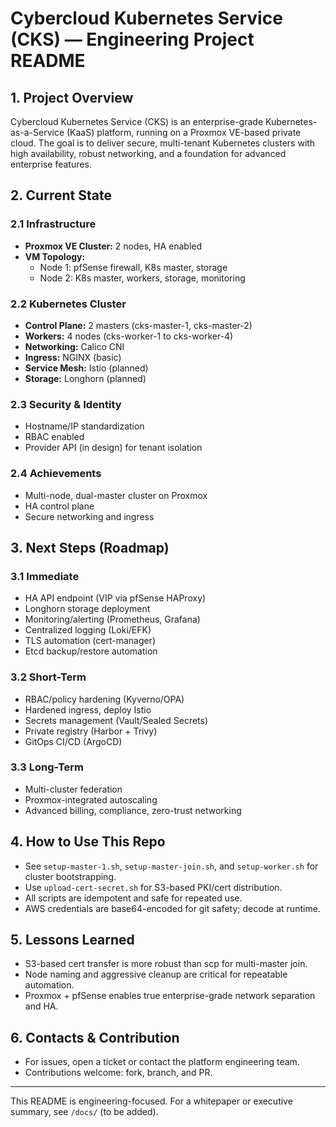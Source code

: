# Cybercloud Kubernetes Service (CKS) — Engineering Project README

## 1. Project Overview

Cybercloud Kubernetes Service (CKS) is an enterprise-grade Kubernetes-as-a-Service (KaaS) platform, running on a Proxmox VE-based private cloud. The goal is to deliver secure, multi-tenant Kubernetes clusters with high availability, robust networking, and a foundation for advanced enterprise features.

## 2. Current State

### 2.1 Infrastructure
- **Proxmox VE Cluster:** 2 nodes, HA enabled
- **VM Topology:**
  - Node 1: pfSense firewall, K8s master, storage
  - Node 2: K8s master, workers, storage, monitoring

### 2.2 Kubernetes Cluster
- **Control Plane:** 2 masters (cks-master-1, cks-master-2)
- **Workers:** 4 nodes (cks-worker-1 to cks-worker-4)
- **Networking:** Calico CNI
- **Ingress:** NGINX (basic)
- **Service Mesh:** Istio (planned)
- **Storage:** Longhorn (planned)

### 2.3 Security & Identity
- Hostname/IP standardization
- RBAC enabled
- Provider API (in design) for tenant isolation

### 2.4 Achievements
- Multi-node, dual-master cluster on Proxmox
- HA control plane
- Secure networking and ingress

## 3. Next Steps (Roadmap)

### 3.1 Immediate
- HA API endpoint (VIP via pfSense HAProxy)
- Longhorn storage deployment
- Monitoring/alerting (Prometheus, Grafana)
- Centralized logging (Loki/EFK)
- TLS automation (cert-manager)
- Etcd backup/restore automation

### 3.2 Short-Term
- RBAC/policy hardening (Kyverno/OPA)
- Hardened ingress, deploy Istio
- Secrets management (Vault/Sealed Secrets)
- Private registry (Harbor + Trivy)
- GitOps CI/CD (ArgoCD)

### 3.3 Long-Term
- Multi-cluster federation
- Proxmox-integrated autoscaling
- Advanced billing, compliance, zero-trust networking

## 4. How to Use This Repo
- See `setup-master-1.sh`, `setup-master-join.sh`, and `setup-worker.sh` for cluster bootstrapping.
- Use `upload-cert-secret.sh` for S3-based PKI/cert distribution.
- All scripts are idempotent and safe for repeated use.
- AWS credentials are base64-encoded for git safety; decode at runtime.

## 5. Lessons Learned
- S3-based cert transfer is more robust than scp for multi-master join.
- Node naming and aggressive cleanup are critical for repeatable automation.
- Proxmox + pfSense enables true enterprise-grade network separation and HA.

## 6. Contacts & Contribution
- For issues, open a ticket or contact the platform engineering team.
- Contributions welcome: fork, branch, and PR.

---
This README is engineering-focused. For a whitepaper or executive summary, see `/docs/` (to be added).
